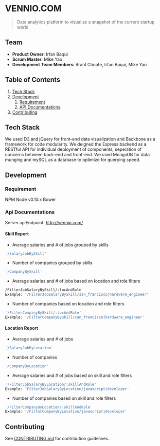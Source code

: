 # VENNIO.COM
> Data analytics platform to visualize a snapshot of the current startup world

## Team

  - __Product Owner__: Irfan Baqui
  - __Scrum Master__: Mike Yao
  - __Development Team Members__: Brant Choate, Irfan Baqui, Mike Yao

## Table of Contents

1. [Tech Stack](#tech-stack)
1. [Development](#development)
    1. [Requirement](#requirement)
    2. [API Documentations](#api-documentations)
1. [Contributing](#contributing)

## Tech Stack
We used D3 and jQuery for front-end data visualization and Backbone as a framework for code modularity.
We deigned the Express backend as a RESTful API for individual deployment of components, seperation of concerns between back-end and front-end.
We used MongoDB for data munging and mySQL as a database to optimize for querying speed.

## Development
### Requirement
NPM
Node v0.10.x
Bower 

### Api Documentations

Server apiEndpoint: http://vennio.com/

#### Skill Report

* Average salaries and # of jobs grouped by skills
```sh
'/SalaryJobBySkill'
```

* Number of companies grouped by skills
```sh
'/CompanyBySkill'
```

* Average salaries and # of jobs based on location and role filters
```sh
/FilterJobSalaryBySkill/:locAndRole
Example: '/FilterJobSalaryBySkill/san_francisco|hardware_engineer'
```

* Number of companies based on location and role filters
```sh
'/FilterCompanyBySkill/:locAndRole'
Example: '/FilterCompanyBySkill/san_francisco|hardware_engineer'
```

#### Location Report
* Average salaries and # of jobs
```sh
'/SalaryJobByLocation'
```

* Number of companies
```sh
'/CompanyByLocation'
```

* Average salaries and # of jobs based on skill and role filters
```sh
'/FilterJobSalaryByLocation/:skillAndRole'
Example: 'FilterJobSalaryByLocation/javascript|developer'
```

* Number of companies based on skill and role filters
```sh
'/FilterCompanyByLocation/:skillAndRole'
Example: '/FilterCompanyByLocation/javascript|developer'
```

## Contributing
See [CONTRIBUTING.md](https://github.com/vennio/vennio/blob/master/_CONTRIBUTING.md) for contribution guidelines.
